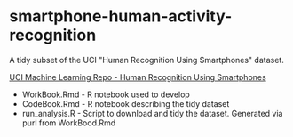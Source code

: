 # smartphone-human-activity-recognition

A tidy subset of the UCI "Human Recognition Using Smartphones" dataset.

[UCI Machine Learning Repo - Human Recognition Using Smartphones](http://archive.ics.uci.edu/ml/datasets/Human+Activity+Recognition+Using+Smartphones)

* WorkBook.Rmd - R notebook used to develop
* CodeBook.Rmd - R notebook describing the tidy dataset
* run_analysis.R - Script to download and tidy the dataset.  Generated via purl from WorkBood.Rmd
